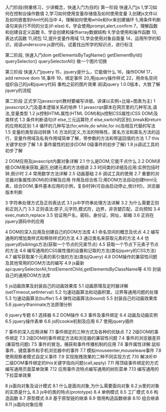 入门阶段(侧重练习，少讲概念，快速入门为目的)
第一阶段 快速入门js
1,学习如何在控制台操作数值
2,学习如何使用变量存储值及如何使用变量
3,创建js文件以及如何嵌套到html代码当中
4，理解如何使用while和for来创建循环
5,用条件判断语句来执行不同的分支(if-else)
6，学会使用prompt,alert,confirm
7，理解函数和创建自定义函数
8，学会创建和操作array数据结构
9,学会使用和操作函数
10,表达式函数
11,闭包
12,提升变量作用域
13,学会使用对象自面量
14，运用所学的知识，阅读underscore.js源代码，试着找出所学的知识点，进行标注

第二阶段, 快速入门dom
getElementsByTagName()
getElementById()
querySelector()
querySelectorAll()
做一个图片切换

第三阶段 快速入门jquery
15，jquery是什么，它能做什么
16，操作DOM
17，add remove dom
18,事件
19，绑定事件
20,用jquery操作样式
22，用命名空间组织自己的js和jquery代码
重构之前的图片效果
阅读jquery 1.0.0版本，大致了解jquery的流程

第二阶段 正式学习javascript(教材要编写详细，讲课以实例+比喻+图表为主)
1 javascript入门及基本逻辑关系的培养
1.1 javascript脚本在网页里的几种写法,语法,变量类型
1.2 js控制HTML属性(HTML DOM)和js控制CSS属性(CSS DOM)及类样式
1.3 条件判断语句(if else,三元运算符,if else,switch的区别),break和return的应用和区别
1.4 循环的几种写法(for,while,do while,for in)及相互代替的写法
1.5 变量的类型自动转换
1.6 方法的定义,方法的特殊性，匿名方法和匿名方法的运行，变量作用域及私有作用域简单了解，带参数的方法和带返回值的方法
1.7 this关键字初步了解
1.8 事件属性的初涉(DOM 0级事件的初步了解)
1.9 js调试工具的初步了解

2 DOM应用及javascript内置对象详解
2.1 什么是DOM,它能干点什么
2.2 DOM详细:DOM用来获取,遍历,创建元素的方法细讲
2.3 时间类的详细及应用:实例包括时钟,倒计时
2.4 常用数学方法详解
2.5 动画基础
2.6 调试工具的使用
2.7 重要的浏览器对象属性(BOM)的详解及应用
作用及综合练习:用DOM方法自动创建html元素，综合DOM,事件基本应用的示例，复杂时钟(可自由启动停止,倒计时)，浏览器版本判断

3 字符串处理方式及正则表达式
3.1 js中字符串处理方法详解
3.2 为什么需要正则和正则入门
3.3 正则语法:原子,元字符,模式符，边界，非贪婪匹配，正向预知
3.4 exec,match,replace
3.5 验证用户名，密码，身份证，网址，邮箱
3.6 正则在jquery源码中的应用

4 DOM的深入应用及创建自己的DOM方法库
4.1 命名空间的概念及优点
4.2 编写通用的增加类样式和移除样式的方法
4.3 通过类名来获取元素的方法
4.4 仿jquery的siblings方法(获取一个节点的兄弟节点)
4.5 获取一个节点下元素子节点的方法
4.6 编写通用的CSS属性值的设置和记取的方法(类似jquery的CSS方法)
4.7 编写获取某个元素的索引值的方法(类似jQuery)
4.8 DOM操作的兼容性问题及其他常用的DOM方法的编写
4.9 js最新api:querySelectorAll,firstElementChild,getElementsByClassName等
4.10 封装自己的通用DOM方法库

5 js动画效果及封装自己的动画效果库
5.1 动画原理及定时器详解(setTimeout,setInterval)
5.2 匀速动画算法和动画积累，过界等通用问题的处理
5.3 匀速动画算法(buffer)
5.4 弹性动画算法(bound)
5.5 封装自己的动画效果库
5.6 jquery中animate方法原理分析

6 jquery专题
6.1 选择器
6.2 DOM操作
6.3 事件及事件绑定
6.4 动画及动画实例
6.5 jquery操作表单
6.6 js的cookie机制及应用
6.7 使用jquery插件

7 事件的深入应用详解
7.1 事件绑定的三种方式及各种的优缺点
7.2 2级DOM的事件绑定
7.3 2级DOM的事件绑定方法和浏览器的兼容性问题
7.4 事件的浏览器差异(兼容性问题)
7.5 事件的冒泡，捕获和事件传播机制的应用
7.6 事件属性详解:鼠标事件，键盘事件和手机浏览器中的事件
7.7 模拟mouseenter,mouseleave事件
7.8 使用观察者模式自定义事件
7.9 实现拖拽效果的二种不同实现方式
7.10 解决IE中二级DOM事件绑定的this关键字指向问题(call,apply)
7.11 用顶级事件绑定的方式编写通用页面菜单效果
7.12 应用事件流特点编写通用的树形菜单
7.13 编写通用的下拉菜单效果

8 js面向对象及设计模式
8.1 什么是面向对象,为什么需要面向对象
8.2 js里的对象的实质是什么
8.3 js中的类的特点(prototype)
8.4 单例模式
8.5 工厂模式
8.6 构造函数
8.7 原型模式
8.8 基于原型链的继承
8.9 借用构造函数继承
8.10 组合继承
8.11 js面向对象应用






